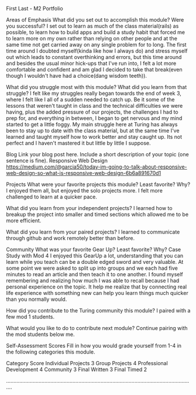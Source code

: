 First Last - M2 Portfolio

Areas of Emphasis
What did you set out to accomplish this module? Were you successful?
  I set out to learn as much of the class material(rails) as possible, to learn how to build apps and build a study habit that forced me to learn more on my own rather than relying on other people and at the same time not get carried away on any single problem for to long. The first time around I doubted myself(kinda like how I always do) and stress myself out which leads to constant overthinking and errors, but this time around and besides the usual minor hick-ups that I've run into, I felt a lot more comfortable and confident and am glad I decided to take that break(even though I wouldn't have had a choice(dang wisdom teeth)).  


What did you struggle most with this module? What did you learn from that struggle?
  I felt like my struggles really began towards the end of week 3, where I felt like I all of a sudden needed to catch up. Be it some of the lessons that weren't taught in class and the technical difficulties we were having, plus the added pressure of our projects, the challenges I had to prep for, and everything in between, I began to get nervous and my mind started to get a little foggy. My main struggle here at Turing has always been to stay up to date with the class material, but at the same time I've learned and taught myself how to work better and stay caught up. Its not perfect and I haven't mastered it but little by little I suppose. 


Blog
  Link your blog post here. Include a short description of your topic (one sentence is fine).
  Responsive Web Design
  https://medium.com/@garcia50/today-im-going-to-talk-about-responsive-web-design-so-what-is-responsive-web-design-6b6a891670d1


Projects
What were your favorite projects this module? Least favorite? Why?
  I enjoyed them all, but enjoyed the solo projects more. I felt more challenged to learn at a quicker pace.

What did you learn from your independent projects?
  I learned how to breakup the project into smaller and timed sections which allowed me to be more efficient. 

What did you learn from your paired projects?
  I learned to communicate through github and work remotely better than before.  


Community
What was your favorite Gear Up? Least favorite? Why?
  Case Study with Mod 4
  I enjoyed this GearUp a lot, understanding that you can learn while you teach can be a double edged sword and very valuable.
  At some point we were asked to split up into groups and we each had five minutes to read an article and then teach it to one another. I found myself remembering and realizing how much I was able to recall because I had personal experience on the topic. It help me realize that by connecting real life experience with something new can help you learn things much quicker than you normally would.

How did you contribute to the Turing community this module?
  I paired with a few mod 1 students. 

What would you like to do to contribute next module?
  Continue pairing with the mod students below me. 



Self-Assessment Scores
Fill in how you would grade yourself from 1-4 in the following categories this module.

Category  Score
Individual Projects 3
Group Projects 4 
Professional Development 4
Community 3
Final Written 3
Final Timed 2

................................................................................................................................
